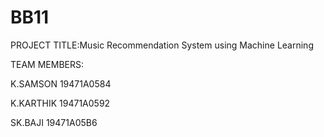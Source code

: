 # BB11
PROJECT TITLE:Music Recommendation System using Machine Learning


TEAM MEMBERS:

K.SAMSON 19471A0584

K.KARTHIK 19471A0592

SK.BAJI   19471A05B6
